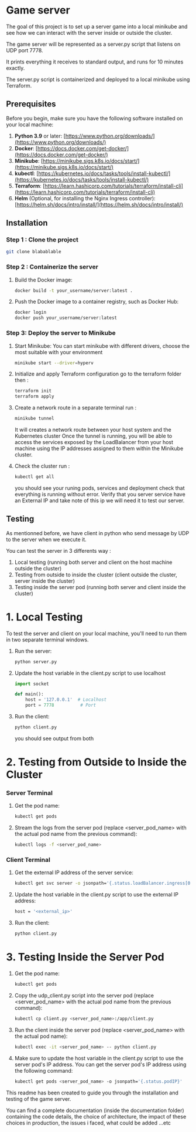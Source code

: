 # Game server

The goal of this project is to set up a server game into a local minikube and see how we can interact with the server inside or outside the cluster.

The game server will be represented as a server.py script that listens on UDP port 7778.

It prints everything it receives to standard output, and runs for 10 minutes exactly.

The server.py script is containerized and deployed to a local minikube using Terraform.

## Prerequisites

Before you begin, make sure you have the following software installed on your local machine:

1. **Python 3.9** or later: [https://www.python.org/downloads/](https://www.python.org/downloads/)
2. **Docker**: [https://docs.docker.com/get-docker/](https://docs.docker.com/get-docker/)
3. **Minikube**: [https://minikube.sigs.k8s.io/docs/start/](https://minikube.sigs.k8s.io/docs/start/)
4. **kubectl**: [https://kubernetes.io/docs/tasks/tools/install-kubectl/](https://kubernetes.io/docs/tasks/tools/install-kubectl/)
5. **Terraform**: [https://learn.hashicorp.com/tutorials/terraform/install-cli](https://learn.hashicorp.com/tutorials/terraform/install-cli)
6. **Helm** (Optional, for installing the Nginx Ingress controller): [https://helm.sh/docs/intro/install/](https://helm.sh/docs/intro/install/)


## Installation

### Step 1 : Clone the project
```sh
git clone blabablable
```

### Step 2 : Containerize the server

1. Build the Docker image:
    ```sh
    docker build -t your_username/server:latest .
    ```
2. Push the Docker image to a container registry, such as Docker Hub:
    ```sh
    docker login
    docker push your_username/server:latest
    ```

### Step 3: Deploy the server to Minikube

1. Start Minikube:
    You can start minikube with different drivers, choose the most suitable with your environment
    ```sh
    minikube start --driver=hyperv
    ```
2. Initialize and apply Terraform configuration
   go to the terraform folder then :
    ```sh
    terraform init
    terraform apply
    ```
3. Create a network route
   in a separate terminal run : 
    ```sh
    minikube tunnel
    ```
    It will creates a network route between your host system and the Kubernetes cluster
    Once the tunnel is running, you will be able to access the services exposed by the LoadBalancer from your host machine using the IP addresses assigned to them within the Minikube cluster.

4. Check the cluster
   run :
    ```sh
    kubectl get all
    ```
    you should see your runing pods, services and deployment
    check that everything is running without error.
    Verify that you server service have an External IP and take note of this ip we will need it to test our server.


## Testing
As mentionned before, we have client in python who send message by UDP to the server when we execute it.

You can test the server in 3 differents way :
1. Local testing (running both server and client on the host machine outside the cluster)
2. Testing from outside to inside the cluster (client outside the cluster, server inside the cluster)
3. Testing inside the server pod (running both server and client inside the cluster)


# 1. Local Testing

To test the server and client on your local machine, you'll need to run them in two separate terminal windows.

1. Run the server:
    ```sh
    python server.py
    ```
2. Update the host variable in the client.py script to use localhost
    ```python
    import socket

    def main():
        host = '127.0.0.1'  # Localhost
        port = 7778          # Port
    ```
3. Run the client:
    ```sh
    python client.py
    ```
    you should see output from both

   
# 2. Testing from Outside to Inside the Cluster


### Server Terminal

1. Get the pod name:
    ```sh
    kubectl get pods
    ```
2. Stream the logs from the server pod (replace <server_pod_name> with the actual pod name from the previous command):
    ```sh
    kubectl logs -f <server_pod_name>
    ```
### Client Terminal

1. Get the external IP address of the server service:
    ```sh
    kubectl get svc server -o jsonpath='{.status.loadBalancer.ingress[0].ip}'
    ```
2. Update the host variable in the client.py script to use the external IP address:
    ```sh
    host = '<external_ip>'
    ```
3. Run the client:
    ```sh
    python client.py
    ```

# 3. Testing Inside the Server Pod

1. Get the pod name:
    ```sh
    kubectl get pods
    ```
2. Copy the udp_client.py script into the server pod (replace <server_pod_name> with the actual pod name from the previous command):
    ```sh
    kubectl cp client.py <server_pod_name>:/app/client.py
    ```
3. Run the client inside the server pod (replace <server_pod_name> with the actual pod name):
    ```sh
    kubectl exec -it <server_pod_name> -- python client.py
    ```
4. Make sure to update the host variable in the client.py script to use the server pod's IP address. You can get the server pod's IP address using the following command:
    ```sh
    kubectl get pods <server_pod_name> -o jsonpath='{.status.podIP}'
    ```

This readme has been created to guide you through the installation and testing of the game server.


You can find a complete documentation (inside the documentation folder) containing the code details, the choice of architecture, the impact of these choices in production, the issues i faced,  what could be added ...etc

